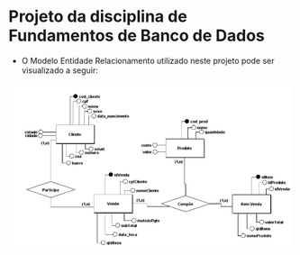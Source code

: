 # Projeto da disciplina de Fundamentos de Banco de Dados

- O Modelo Entidade Relacionamento utilizado neste projeto pode ser visualizado a seguir:

![MER](img/MER.png)